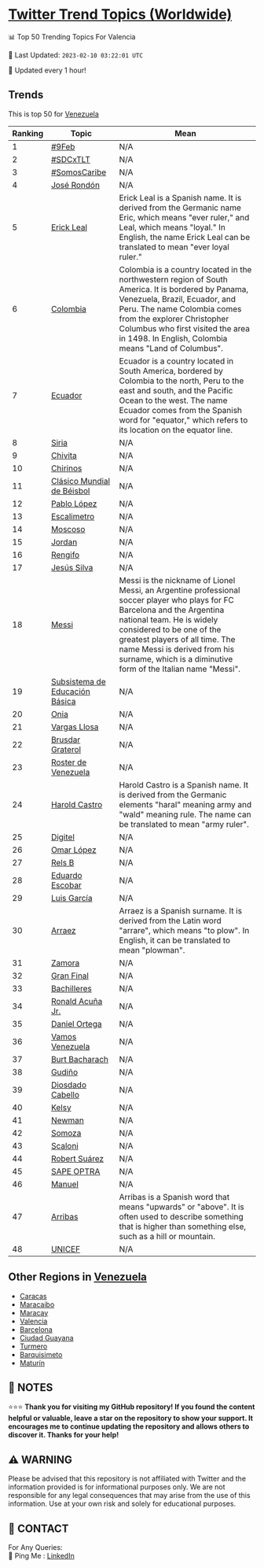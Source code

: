 [Twitter Trend Topics (Worldwide)](https://github.com/ErcinDedeoglu/Twitter-Trend-Topics)
==========


📊 Top 50 Trending Topics For Valencia

📆 Last Updated: `2023-02-10 03:22:01 UTC`

🔧 Updated every 1 hour!


## Trends

This is top 50 for [Venezuela](</Venezuela>)

| Ranking | Topic | Mean |
| ------- | ------------ | ------------ |
| 1 | [#9Feb](http://twitter.com/search?q=%239Feb) | N/A |
| 2 | [#SDCxTLT](http://twitter.com/search?q=%23SDCxTLT) | N/A |
| 3 | [#SomosCaribe](http://twitter.com/search?q=%23SomosCaribe) | N/A |
| 4 | [José Rondón](http://twitter.com/search?q=Jos%c3%a9+Rond%c3%b3n) | N/A |
| 5 | [Erick Leal](http://twitter.com/search?q=Erick+Leal) | Erick Leal is a Spanish name. It is derived from the Germanic name Eric, which means "ever ruler," and Leal, which means "loyal." In English, the name Erick Leal can be translated to mean "ever loyal ruler." |
| 6 | [Colombia](http://twitter.com/search?q=Colombia) | Colombia is a country located in the northwestern region of South America. It is bordered by Panama, Venezuela, Brazil, Ecuador, and Peru. The name Colombia comes from the explorer Christopher Columbus who first visited the area in 1498. In English, Colombia means "Land of Columbus". |
| 7 | [Ecuador](http://twitter.com/search?q=Ecuador) | Ecuador is a country located in South America, bordered by Colombia to the north, Peru to the east and south, and the Pacific Ocean to the west. The name Ecuador comes from the Spanish word for "equator," which refers to its location on the equator line. |
| 8 | [Siria](http://twitter.com/search?q=Siria) | N/A |
| 9 | [Chivita](http://twitter.com/search?q=Chivita) | N/A |
| 10 | [Chirinos](http://twitter.com/search?q=Chirinos) | N/A |
| 11 | [Clásico Mundial de Béisbol](http://twitter.com/search?q=Cl%c3%a1sico+Mundial+de+B%c3%a9isbol) | N/A |
| 12 | [Pablo López](http://twitter.com/search?q=Pablo+L%c3%b3pez) | N/A |
| 13 | [Escalimetro](http://twitter.com/search?q=Escalimetro) | N/A |
| 14 | [Moscoso](http://twitter.com/search?q=Moscoso) | N/A |
| 15 | [Jordan](http://twitter.com/search?q=Jordan) | N/A |
| 16 | [Rengifo](http://twitter.com/search?q=Rengifo) | N/A |
| 17 | [Jesús Silva](http://twitter.com/search?q=Jes%c3%bas+Silva) | N/A |
| 18 | [Messi](http://twitter.com/search?q=Messi) | Messi is the nickname of Lionel Messi, an Argentine professional soccer player who plays for FC Barcelona and the Argentina national team. He is widely considered to be one of the greatest players of all time. The name Messi is derived from his surname, which is a diminutive form of the Italian name "Messi". |
| 19 | [Subsistema de Educación Básica](http://twitter.com/search?q=Subsistema+de+Educaci%c3%b3n+B%c3%a1sica) | N/A |
| 20 | [Onia](http://twitter.com/search?q=Onia) | N/A |
| 21 | [Vargas Llosa](http://twitter.com/search?q=Vargas+Llosa) | N/A |
| 22 | [Brusdar Graterol](http://twitter.com/search?q=Brusdar+Graterol) | N/A |
| 23 | [Roster de Venezuela](http://twitter.com/search?q=Roster+de+Venezuela) | N/A |
| 24 | [Harold Castro](http://twitter.com/search?q=Harold+Castro) | Harold Castro is a Spanish name. It is derived from the Germanic elements "haral" meaning army and "wald" meaning rule. The name can be translated to mean "army ruler". |
| 25 | [Digitel](http://twitter.com/search?q=Digitel) | N/A |
| 26 | [Omar López](http://twitter.com/search?q=Omar+L%c3%b3pez) | N/A |
| 27 | [Rels B](http://twitter.com/search?q=Rels+B) | N/A |
| 28 | [Eduardo Escobar](http://twitter.com/search?q=Eduardo+Escobar) | N/A |
| 29 | [Luis García](http://twitter.com/search?q=Luis+Garc%c3%ada) | N/A |
| 30 | [Arraez](http://twitter.com/search?q=Arraez) | Arraez is a Spanish surname. It is derived from the Latin word "arrare", which means "to plow". In English, it can be translated to mean "plowman". |
| 31 | [Zamora](http://twitter.com/search?q=Zamora) | N/A |
| 32 | [Gran Final](http://twitter.com/search?q=Gran+Final) | N/A |
| 33 | [Bachilleres](http://twitter.com/search?q=Bachilleres) | N/A |
| 34 | [Ronald Acuña Jr.](http://twitter.com/search?q=Ronald+Acu%c3%b1a+Jr.) | N/A |
| 35 | [Daniel Ortega](http://twitter.com/search?q=Daniel+Ortega) | N/A |
| 36 | [Vamos Venezuela](http://twitter.com/search?q=Vamos+Venezuela) | N/A |
| 37 | [Burt Bacharach](http://twitter.com/search?q=Burt+Bacharach) | N/A |
| 38 | [Gudiño](http://twitter.com/search?q=Gudi%c3%b1o) | N/A |
| 39 | [Diosdado Cabello](http://twitter.com/search?q=Diosdado+Cabello) | N/A |
| 40 | [Kelsy](http://twitter.com/search?q=Kelsy) | N/A |
| 41 | [Newman](http://twitter.com/search?q=Newman) | N/A |
| 42 | [Somoza](http://twitter.com/search?q=Somoza) | N/A |
| 43 | [Scaloni](http://twitter.com/search?q=Scaloni) | N/A |
| 44 | [Robert Suárez](http://twitter.com/search?q=Robert+Su%c3%a1rez) | N/A |
| 45 | [SAPE OPTRA](http://twitter.com/search?q=SAPE+OPTRA) | N/A |
| 46 | [Manuel](http://twitter.com/search?q=Manuel) | N/A |
| 47 | [Arribas](http://twitter.com/search?q=Arribas) | Arribas is a Spanish word that means "upwards" or "above". It is often used to describe something that is higher than something else, such as a hill or mountain. |
| 48 | [UNICEF](http://twitter.com/search?q=UNICEF) | N/A |



## Other Regions in [Venezuela](</Venezuela>)

* [Caracas](</Venezuela/Caracas.md>)
* [Maracaibo](</Venezuela/Maracaibo.md>)
* [Maracay](</Venezuela/Maracay.md>)
* [Valencia](</Venezuela/Valencia.md>)
* [Barcelona](</Venezuela/Barcelona.md>)
* [Ciudad Guayana](</Venezuela/Ciudad Guayana.md>)
* [Turmero](</Venezuela/Turmero.md>)
* [Barquisimeto](</Venezuela/Barquisimeto.md>)
* [Maturín](</Venezuela/Maturín.md>)



## 📝 NOTES

⭐⭐⭐ **Thank you for visiting my GitHub repository! If you found the content helpful or valuable, leave a star on the repository to show your support. It encourages me to continue updating the repository and allows others to discover it. Thanks for your help!**


## ⚠️ WARNING

Please be advised that this repository is not affiliated with Twitter and the information provided is for informational purposes only. We are not responsible for any legal consequences that may arise from the use of this information. Use at your own risk and solely for educational purposes.


## 📨 CONTACT

 For Any Queries:  
            🏓 Ping Me : [LinkedIn](https://www.linkedin.com/in/ercindedeoglu/)
